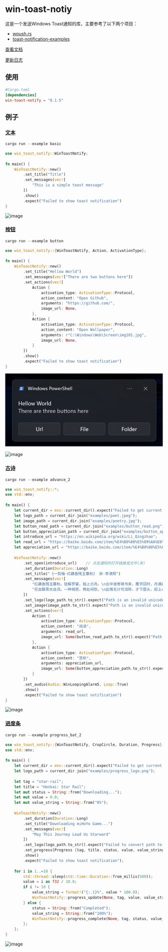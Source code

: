 # win-toast-notiy

这是一个发送Windows Toast通知的库，主要参考了以下两个项目：

- [wpush.rs](https://github.com/saez-juan/wpush.rs)
- [toast-notification-examples](https://github.com/GitHub30/toast-notification-examples)

[查看文档](https://docs.rs/win-toast-notify)

[更新日志](./CHANGELOG.md)

## 使用
```toml
#Cargo.toml
[dependencies]
win-toast-notify = "0.1.5"
```

## 例子

### [文本](./examples/basic.rs)
```PowerShell
cargo run --example basic
```
```rust
use win_toast_notify::WinToastNotify;

fn main() {
    WinToastNotify::new()
        .set_title("Title")
        .set_messages(vec![
            "This is a simple toast message"
        ])
        .show()
        .expect("Failed to show toast notification")
}
```

![image](https://raw.githubusercontent.com/iKineticate/win-toast-notify/main/screenshots/basic.png)

### [按钮](./examples/button.rs)
```PowerShell
cargo run --example button
```
```rust
use win_toast_notify::{WinToastNotify, Action, ActivationType};

fn main() {
    WinToastNotify::new()
        .set_title("Hellow World")
        .set_messages(vec!["There are two buttons here"])
        .set_actions(vec![
            Action {
                activation_type: ActivationType::Protocol,
                action_content: "Open Github",
                arguments: "https://github.com/",
                image_url: None,
            },
            Action {
                activation_type: ActivationType::Protocol,
                action_content: "Open Wallpaper",
                arguments: r"C:\Windows\Web\Screen\img101.jpg",
                image_url: None,
            }
        ])
        .show()
        .expect("Failed to show toast notification")
}
```

![image](https://raw.githubusercontent.com/iKineticate/win-toast-notify/main/screenshots/button_basic.png)

![image](https://raw.githubusercontent.com/iKineticate/win-toast-notify/main/screenshots/button_image.png)

### [古诗](./examples/advance_2.rs)
```PowerShell
cargo run --example advance_2
```
```rust
use win_toast_notify::*;
use std::env;

fn main() {
    let current_dir = env::current_dir().expect("Failed to get current directory");
    let logo_path = current_dir.join("examples/poet.jpeg");
    let image_path = current_dir.join("examples/poetry.jpg");
    let button_read_path = current_dir.join("examples/button_read.png");
    let button_appreciation_path = current_dir.join("examples/button_appreciation.png");
    let introduce_url = "https://en.wikipedia.org/wiki/Li_Qingzhao";
    let read_url = "https://baike.baidu.com/item/%E4%B8%80%E5%89%AA%E6%A2%85%C2%B7%E7%BA%A2%E8%97%95%E9%A6%99%E6%AE%8B%E7%8E%89%E7%B0%9F%E7%A7%8B/593597#1";
    let appreciation_url = "https://baike.baidu.com/item/%E4%B8%80%E5%89%AA%E6%A2%85%C2%B7%E7%BA%A2%E8%97%95%E9%A6%99%E6%AE%8B%E7%8E%89%E7%B0%9F%E7%A7%8B/593597#4";

    WinToastNotify::new()
        .set_open(introduce_url)    // 点击通知的打开链接或文件(夹)
        .set_duration(Duration::Long)
        .set_title("《一剪梅·红藕香残玉簟秋》 宋·李清照")
        .set_messages(vec![
            "红藕香残玉簟秋。轻解罗裳，独上兰舟。\n云中谁寄锦书来，雁字回时，月满西楼。",
            "花自飘零水自流。一种相思，两处闲愁。\n此情无计可消除，才下眉头，却上心头。"
        ])
        .set_logo(logo_path.to_str().expect("Path is an invalid unicode"), CropCircle::True)
        .set_image(image_path.to_str().expect("Path is an invalid unicode"), ImagePlacement::Top)
        .set_actions(vec![
            Action {
                activation_type: ActivationType::Protocol,
                action_content: "阅读",
                arguments: read_url,
                image_url: Some(button_read_path.to_str().expect("Path is an invalid unicode")),
            },
            Action {
                activation_type: ActivationType::Protocol,
                action_content: "赏析",
                arguments: appreciation_url,
                image_url: Some(button_appreciation_path.to_str().expect("Path is an invalid unicode")),
            }
        ])
        .set_audio(Audio::WinLoopingAlarm5, Loop::True)
        .show()
        .expect("Failed to show toast notification")
}
```

![image](https://raw.githubusercontent.com/iKineticate/win-toast-notify/main/screenshots/advance_zh.png)

### [进度条](./examples/progress_bat_2.rs)
```PowerShell
cargo run --example progress_bat_2
```
```rust
use win_toast_notify::{WinToastNotify, CropCircle, Duration, Progress};
use std::env;

fn main() {
    let current_dir = env::current_dir().expect("Failed to get current directory");
    let logo_path = current_dir.join("examples/progress_logo.png");

    let tag = "star-rail";
    let title = "Honkai: Star Rail";
    let mut status = String::from("Downloading...");
    let mut value = 0.0;
    let mut value_string = String::from("0%");

    WinToastNotify::new()
        .set_duration(Duration::Long)   
        .set_title("Downloading miHoYo Game...")
        .set_messages(vec![
            "May This Journey Lead Us Starward"
        ])
        .set_logo(logo_path.to_str().expect("Failed to convert path to string"), CropCircle::True)
        .set_progress(Progress {tag, title, status, value, value_string} )
        .show()
        .expect("Failed to show toast notification");

    for i in 1..=10 {
        std::thread::sleep(std::time::Duration::from_millis(500));
        value = i as f32 / 10.0;
        if i != 10 {
            value_string = format!("{:.1}%", value * 100.0);
            WinToastNotify::progress_update(None, tag, value, value_string).expect("Failed to update");
        } else {
            status = String::from("Completed");
            value_string = String::from("100%");
            WinToastNotify::progress_complete(None, tag, status, value_string).expect("Failed to complete");
        };
    };
}
```

![image](https://raw.githubusercontent.com/iKineticate/win-toast-notify/main/screenshots/progress.gif)